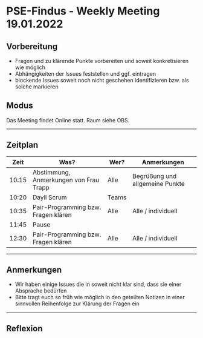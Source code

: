 # PSE-Findus - Weekly Meeting 19.01.2022

## Vorbereitung

- Fragen und zu klärende Punkte vorbereiten und soweit konkretisieren wie möglich
- Abhängigkeiten der Issues feststellen und ggf. eintragen
- blockende Issues soweit noch nicht geschehen identifizieren bzw. als solche markieren


## Modus

Das Meeting findet Online statt.
Raum siehe OBS.

---

## Zeitplan

|Zeit   |Was?   |Wer?  | Anmerkungen |
|:-----:|-----|-----|------------|
| 10:15 | Abstimmung, Anmerkungen von Frau Trapp| Alle | Begrüßung und allgemeine Punkte 
| 10:20 | Dayli Scrum | Teams | 
| 10:35 | Pair-Programming bzw. Fragen klären | Alle | Alle / individuell
| 11:45 | Pause |
| 12:30 | Pair-Programming bzw. Fragen klären | Alle | Alle / individuell


---

## Anmerkungen

- Wir haben einige Issues die in soweit nicht klar sind, dass sie einer Absprache bedürfen
- Bitte tragt euch so früh wie möglich in den geteilten Notizen in einer sinnvollen Reihenfolge zur Klärung der Fragen ein

---

## Reflexion
